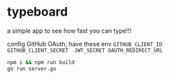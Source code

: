 # typeboard

a simple app to see how fast you can type!!!

config GitHub OAuth, have these env
`
GITHUB_CLIENT_ID 
GITHUB_CLIENT_SECRET 
JWT_SECRET
OAUTH_REDIRECT_URL
`

```bash
npm i && npm run build 
go run server.go
```
